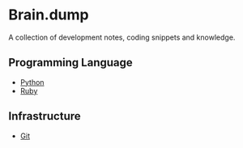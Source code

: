 # Brain.dump
A collection of development notes, coding snippets and knowledge.

## Programming Language
+ [Python](python.md)
+ [Ruby](ruby.md)

## Infrastructure
+ [Git](git.md)
